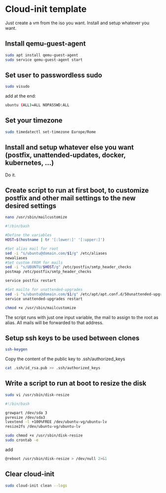 # Cloud-init template

Just create a vm from the iso you want. Install and setup whatever you want.

## Install qemu-guest-agent

```bash
sudo apt install qemu-guest-agent
sudo service qemu-guest-agent start
```

## Set user to passwordless sudo

```bash
sudo visudo
```

add at the end:

```bash
ubuntu (ALL)=ALL NOPASSWD:ALL
```

## Set your timezone

```bash
sudo timedatectl set-timezone Europe/Rome
```

## Install and setup whatever else you want (postfix, unattended-updates, docker, kubernetes, ...)

Do it.

## Create script to run at first boot, to customize postfix and other mail settings to the new desired settings

```bash
nano /usr/sbin/mailcustomize
```

```bash
#!/bin/bash

#Define the variables
HOST=$(hostname | tr '[:lower:]' '[:upper:]')

#Set alias mail for root
sed -i "s/ubuntu@domain.com/$1/g" /etc/aliases
newaliases
#Set custom FROM for mails
sed -i "s/UBUNTU/$HOST/g" /etc/postfix/smtp_header_checks
postmap /etc/postfix/smtp_header_checks

service postfix restart

#Set mailto for unattended-upgrades
sed -i "s/ubuntu@domain.com/$1/g" /etc/apt/apt.conf.d/50unattended-upgrades
service unattended-upgrades restart
```

```bash
chmod +x /usr/sbin/mailcustomize
```


The script runs with just one input variable, the mail to assign to the root as alias. All mails will be forwarded to that address.

## Setup ssh keys to be used between clones

```bash
ssh-keygen
```

Copy the content of the public key to .ssh/authorized_keys

```bash
cat .ssh/id_rsa.pub >> .ssh/authorized_keys
```

## Write a script to run at boot to resize the disk

```bash
sudo vi /usr/sbin/disk-resize
```

```bash
#!/bin/bash

growpart /dev/sda 3
pvresize /dev/sda3
lvextend -l +100%FREE /dev/ubuntu-vg/ubuntu-lv
resize2fs /dev/ubuntu-vg/ubuntu-lv
```

```bash
sudo chmod +x /usr/sbin/disk-resize
sudo crontab -e
```

add

```bash
@reboot /usr/sbin/disk-resize > /dev/null 2>&1
```

## Clear cloud-init

```bash
sudo cloud-init clean --logs
```
